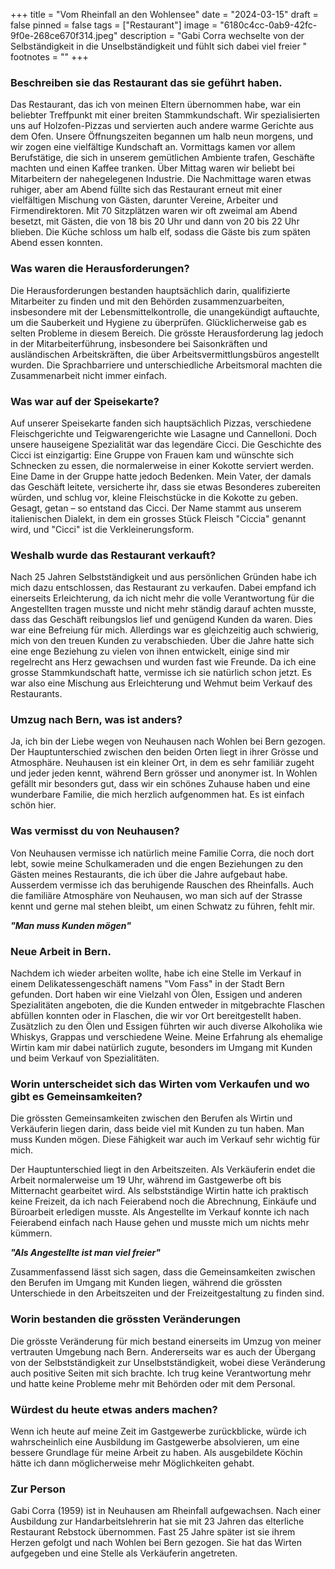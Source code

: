 +++
title = "Vom Rheinfall an den Wohlensee"
date = "2024-03-15"
draft = false
pinned = false
tags = ["Restaurant"]
image = "6180c4cc-0ab9-42fc-9f0e-268ce670f314.jpeg"
description = "Gabi Corra wechselte von der Selbständigkeit in die Unselbständigkeit und fühlt sich dabei viel freier "
footnotes = ""
+++
### **Beschreiben sie das Restaurant das sie geführt haben.**

Das Restaurant, das ich von meinen Eltern übernommen habe, war ein beliebter Treffpunkt mit einer breiten Stammkundschaft. Wir spezialisierten uns auf Holzofen-Pizzas und servierten auch andere warme Gerichte aus dem Ofen. Unsere Öffnungszeiten begannen um halb neun morgens, und wir zogen eine vielfältige Kundschaft an. Vormittags kamen vor allem Berufstätige, die sich in unserem gemütlichen Ambiente trafen, Geschäfte machten und einen Kaffee tranken. Über Mittag waren wir beliebt bei Mitarbeitern der nahegelegenen Industrie. Die Nachmittage waren etwas ruhiger, aber am Abend füllte sich das Restaurant erneut mit einer vielfältigen Mischung von Gästen, darunter Vereine, Arbeiter und Firmendirektoren. Mit 70 Sitzplätzen waren wir oft zweimal am Abend besetzt, mit Gästen, die von 18 bis 20 Uhr und dann von 20 bis 22 Uhr blieben. Die Küche schloss um halb elf, sodass die Gäste bis zum späten Abend essen konnten.

### **Was waren die Herausforderungen?**

Die Herausforderungen bestanden hauptsächlich darin, qualifizierte Mitarbeiter zu finden und mit den Behörden zusammenzuarbeiten, insbesondere mit der Lebensmittelkontrolle, die unangekündigt auftauchte, um die Sauberkeit und Hygiene zu überprüfen. Glücklicherweise gab es selten Probleme in diesem Bereich. Die grösste Herausforderung lag jedoch in der Mitarbeiterführung, insbesondere bei Saisonkräften und ausländischen Arbeitskräften, die über Arbeitsvermittlungsbüros angestellt wurden. Die Sprachbarriere und unterschiedliche Arbeitsmoral machten die Zusammenarbeit nicht immer einfach.

### **Was war auf der Speisekarte?**

Auf unserer Speisekarte fanden sich hauptsächlich Pizzas, verschiedene Fleischgerichte und Teigwarengerichte wie Lasagne und Cannelloni. Doch unsere hauseigene Spezialität war das legendäre Cicci. Die Geschichte des Cicci ist einzigartig: Eine Gruppe von Frauen kam und wünschte sich Schnecken zu essen, die normalerweise in einer Kokotte serviert werden. Eine Dame in der Gruppe hatte jedoch Bedenken. Mein Vater, der damals das Geschäft leitete, versicherte ihr, dass sie etwas Besonderes zubereiten würden, und schlug vor, kleine Fleischstücke in die Kokotte zu geben. Gesagt, getan – so entstand das Cicci. Der Name stammt aus unserem italienischen Dialekt, in dem ein grosses Stück Fleisch "Ciccia" genannt wird, und "Cicci" ist die Verkleinerungsform.

### **Weshalb wurde das Restaurant verkauft?**

Nach 25 Jahren Selbstständigkeit und aus persönlichen Gründen habe ich mich dazu entschlossen, das Restaurant zu verkaufen. Dabei empfand ich einerseits Erleichterung, da ich nicht mehr die volle Verantwortung für die Angestellten tragen musste und nicht mehr ständig darauf achten musste, dass das Geschäft reibungslos lief und genügend Kunden da waren. Dies war eine Befreiung für mich. Allerdings war es gleichzeitig auch schwierig, mich von den treuen Kunden zu verabschieden. Über die Jahre hatte sich eine enge Beziehung zu vielen von ihnen entwickelt, einige sind mir regelrecht ans Herz gewachsen und wurden fast wie Freunde. Da ich eine grosse Stammkundschaft hatte, vermisse ich sie natürlich schon jetzt. Es war also eine Mischung aus Erleichterung und Wehmut beim Verkauf des Restaurants.

### **Umzug nach Bern, was ist anders?**

Ja, ich bin der Liebe wegen von Neuhausen nach Wohlen bei Bern gezogen. Der Hauptunterschied zwischen den beiden Orten liegt in ihrer Grösse und Atmosphäre. Neuhausen ist ein kleiner Ort, in dem es sehr familiär zugeht und jeder jeden kennt, während Bern grösser und anonymer ist. In Wohlen gefällt mir besonders gut, dass wir ein schönes Zuhause haben und eine wunderbare Familie, die mich herzlich aufgenommen hat. Es ist einfach schön hier.

### **Was vermisst du von Neuhausen?**

Von Neuhausen vermisse ich natürlich meine Familie Corra, die noch dort lebt, sowie meine Schulkameraden und die engen Beziehungen zu den Gästen meines Restaurants, die ich über die Jahre aufgebaut habe. Ausserdem vermisse ich das beruhigende Rauschen des Rheinfalls. Auch die familiäre Atmosphäre von Neuhausen, wo man sich auf der Strasse kennt und gerne mal stehen bleibt, um einen Schwatz zu führen, fehlt mir.

***"Man muss Kunden mögen"***

### **Neue Arbeit in Bern.**

Nachdem ich wieder arbeiten wollte, habe ich eine Stelle im Verkauf in einem Delikatessengeschäft namens "Vom Fass" in der Stadt Bern gefunden. Dort haben wir eine Vielzahl von Ölen, Essigen und anderen Spezialitäten angeboten, die die Kunden entweder in mitgebrachte Flaschen abfüllen konnten oder in Flaschen, die wir vor Ort bereitgestellt haben. Zusätzlich zu den Ölen und Essigen führten wir auch diverse Alkoholika wie Whiskys, Grappas und verschiedene Weine. Meine Erfahrung als ehemalige Wirtin kam mir dabei natürlich zugute, besonders im Umgang mit Kunden und beim Verkauf von Spezialitäten.

### **Worin unterscheidet sich das Wirten vom Verkaufen und wo gibt es Gemeinsamkeiten?**

Die grössten Gemeinsamkeiten zwischen den Berufen als Wirtin und Verkäuferin liegen darin, dass beide viel mit Kunden zu tun haben. Man muss Kunden mögen. Diese Fähigkeit war auch im Verkauf sehr wichtig für mich.

Der Hauptunterschied liegt in den Arbeitszeiten. Als Verkäuferin endet die Arbeit normalerweise um 19 Uhr, während im Gastgewerbe oft bis Mitternacht gearbeitet wird. Als selbstständige Wirtin hatte ich praktisch keine Freizeit, da ich nach Feierabend noch die Abrechnung, Einkäufe und Büroarbeit erledigen musste. Als Angestellte im Verkauf konnte ich nach Feierabend einfach nach Hause gehen und musste mich um nichts mehr kümmern.

***"Als Angestellte ist man viel freier"***

Zusammenfassend lässt sich sagen, dass die Gemeinsamkeiten zwischen den Berufen im Umgang mit Kunden liegen, während die grössten Unterschiede in den Arbeitszeiten und der Freizeitgestaltung zu finden sind.

### **Worin bestanden die grössten Veränderungen**

Die grösste Veränderung für mich bestand einerseits im Umzug von meiner vertrauten Umgebung nach Bern. Andererseits war es auch der Übergang von der Selbstständigkeit zur Unselbstständigkeit, wobei diese Veränderung auch positive Seiten mit sich brachte. Ich trug keine Verantwortung mehr und hatte keine Probleme mehr mit Behörden oder mit dem Personal.

### **Würdest du heute etwas anders machen?**

Wenn ich heute auf meine Zeit im Gastgewerbe zurückblicke, würde ich wahrscheinlich eine Ausbildung im Gastgewerbe absolvieren, um eine bessere Grundlage für meine Arbeit zu haben. Als ausgebildete Köchin hätte ich dann möglicherweise mehr Möglichkeiten gehabt.

### Zur Person

Gabi Corra (1959) ist in Neuhausen am Rheinfall aufgewachsen. Nach einer Ausbildung zur Handarbeitslehrerin hat sie mit 23 Jahren das elterliche Restaurant Rebstock übernommen. Fast 25 Jahre später ist sie ihrem Herzen gefolgt und nach Wohlen bei Bern gezogen. Sie hat das Wirten aufgegeben und eine Stelle als Verkäuferin angetreten.
